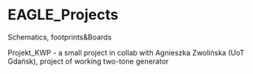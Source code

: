 # EAGLE_Projects
Schematics, footprints&amp;Boards

Projekt_KWP - a small project in collab with Agnieszka Zwolińska (UoT Gdańsk), project of working two-tone generator
